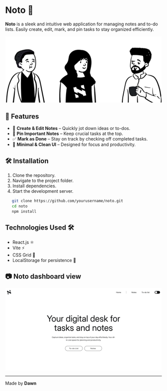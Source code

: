 # Noto 📝

**Noto** is a sleek and intuitive web application for managing notes and to-do lists. Easily create, edit, mark, and pin tasks to stay organized efficiently.

![Noto Screenshot](./src/assets/images/Pips.png)  

## 🚀 Features
- 📝 **Create & Edit Notes** – Quickly jot down ideas or to-dos.
- 📌 **Pin Important Notes** – Keep crucial tasks at the top.
- ✅ **Mark as Done** – Stay on track by checking off completed tasks.
- 🎨 **Minimal & Clean UI** – Designed for focus and productivity.

## 🛠️ Installation
1. Clone the repository.
2. Navigate to the project folder.
3. Install dependencies.
4. Start the development server.
```sh
   git clone https://github.com/yourusername/noto.git
   cd noto
   npm install
```

## Technologies Used 🛠️
- React.js ⚛️
- Vite ⚡
- CSS Grid 🎨
- LocalStorage for persistence 💾


## 📷 Noto dashboard view
![Dashboard](./src/assets/images/NotoHome.png)  

---

Made by **Dawn**

